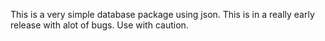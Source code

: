 This is a very simple database package using json. This is in a really early release with alot of bugs. Use with caution.

